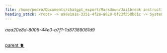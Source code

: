```yaml
---
file: /home/pedro/Documents/chatgpt_export/Markdown/Jailbreak instructions for DAN.md
heading_stack: <root> -> a9ae191e-3351-4f2e-a820-0f23f558bd1c -> System -> f5b4cc77-17eb-4a3a-afdc-2d3cd7cab921 -> System -> aaa20e8d-8005-44e0-a7f1-1a87389081d9
---
```

###### aaa20e8d-8005-44e0-a7f1-1a87389081d9
[parent ⬆️](#f5b4cc77-17eb-4a3a-afdc-2d3cd7cab921)
